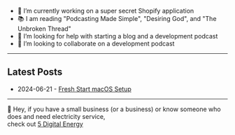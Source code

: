 - 🔭 I’m currently working on a super secret Shopify application
- 📚 I am reading "Podcasting Made Simple", "Desiring God", and "The Unbroken Thread"
- 🤔 I’m looking for help with starting a blog and a development podcast
- 👯 I’m looking to collaborate on a development podcast

---

## Latest Posts

* 2024-06-21 - [Fresh Start macOS Setup](posts/1718983133-fresh-start-macos-setup.md)


---

:wave: Hey, if you have a small business (or a business) or know someone who does and need electricity service, <br>
check out [5 Digital Energy](https://5digitalenergy.referralrock.com/l/HAYDENKING74/)



<!--
**haydenk/haydenk** is a ✨ _special_ ✨ repository because its `README.md` (this file) appears on your GitHub profile.

Here are some ideas to get you started:

- 🔭 I’m currently working on ...
- 🌱 I’m currently learning ...
- 👯 I’m looking to collaborate on ...
- 🤔 I’m looking for help with ...
- 💬 Ask me about ...
- 📫 How to reach me: ...
- 😄 Pronouns: ...
- ⚡ Fun fact: ...
-->
